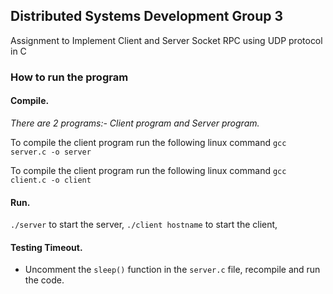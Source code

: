 ## Distributed Systems Development Group 3
Assignment to Implement Client and Server Socket RPC using UDP protocol in C

### How to run the program
#### Compile.
_There are 2 programs:- Client program and Server program._

To compile the client program run the following linux command
`gcc server.c -o server`

To compile the client program run the following linux command
`gcc client.c -o client`

#### Run.
`./server` to start the server,
`./client hostname` to start the client,

#### Testing Timeout.
- Uncomment the `sleep()` function in the `server.c` file, recompile and run the code.